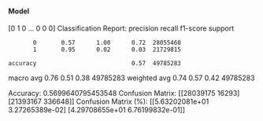 #### Model
[0 1 0 ... 0 0 0]
Classification Report:
              precision    recall  f1-score   support

           0       0.57      1.00      0.72  28055468
           1       0.95      0.02      0.03  21729815

    accuracy                           0.57  49785283
   macro avg       0.76      0.51      0.38  49785283
weighted avg       0.74      0.57      0.42  49785283

Accuracy: 0.5699640795453548
Confusion Matrix:
[[28039175    16293]
 [21393167   336648]]
Confusion Matrix (%):
[[5.63202081e+01 3.27265389e-02]
 [4.29708655e+01 6.76199832e-01]]
